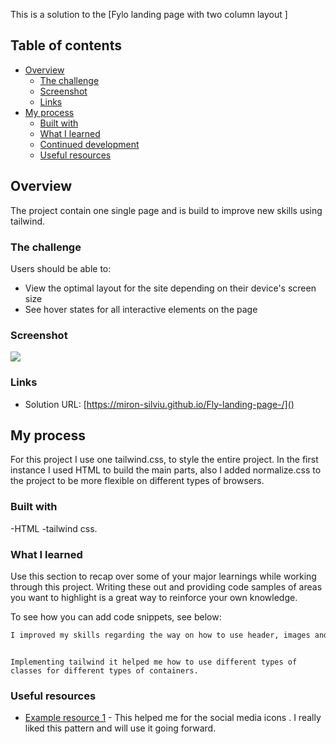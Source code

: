 This is a solution to the [Fylo landing page with two column layout ]

## Table of contents

- [Overview](#overview)
  - [The challenge](#the-challenge)
  - [Screenshot](#screenshot)
  - [Links](#links)
- [My process](#my-process)
  - [Built with](#built-with)
  - [What I learned](#what-i-learned)
  - [Continued development](#continued-development)
  - [Useful resources](#useful-resources)

## Overview

The project contain one single page and is build to improve new skills using tailwind.

### The challenge

Users should be able to:

- View the optimal layout for the site depending on their device's screen size
- See hover states for all interactive elements on the page

### Screenshot

![]([desktop-design.jpg](desktop-design.jpg))

### Links

- Solution URL: [https://miron-silviu.github.io/Fly-landing-page-/]()

## My process

For this project I use one tailwind.css, to style the entire project. In the first instance I used HTML to build the main parts, also I added normalize.css to the project to be more flexible on different types of browsers.

### Built with

-HTML
-tailwind css.

### What I learned

Use this section to recap over some of your major learnings while working through this project. Writing these out and providing code samples of areas you want to highlight is a great way to reinforce your own knowledge.

To see how you can add code snippets, see below:

```html
I improved my skills regarding the way on how to use header, images and nav .
```

```tailwind

Implementing tailwind it helped me how to use different types of classes for different types of containers.
```

### Useful resources

- [Example resource 1](https://fontawesome.com/search?q=x&o=r) - This helped me for the social media icons . I really liked this pattern and will use it going forward.
